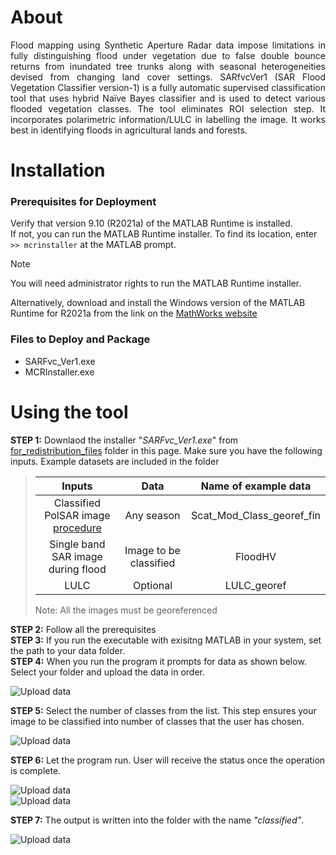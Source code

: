 # About 
<p align="justify">Flood mapping using Synthetic Aperture Radar data impose limitations in fully distinguishing flood under vegetation due to false double bounce returns from inundated tree trunks along with seasonal heterogeneities devised from changing land cover settings. SARfvcVer1 (SAR Flood Vegetation Classifier version-1) is a fully automatic supervised classification tool that uses hybrid Naïve Bayes classifier and is used to detect various flooded vegetation classes. The tool eliminates ROI selection step. It incorporates polarimetric information/LULC in labelling the image. It works best in identifying floods in agricultural lands and forests.  </p>

# Installation 

### Prerequisites for Deployment 

Verify that version 9.10 (R2021a) of the MATLAB Runtime is installed.   
If not, you can run the MATLAB Runtime installer.
To find its location, enter  `` >> mcrinstaller `` at the MATLAB prompt.
>[!NOTE]
>You will need administrator rights to run the MATLAB Runtime installer.

Alternatively, download and install the Windows version of the MATLAB Runtime for R2021a 
from the link on the [MathWorks website](https://www.mathworks.com/products/compiler/mcr/index.html)

### Files to Deploy and Package
- SARFvc_Ver1.exe  
- MCRInstaller.exe

# Using the tool 
**STEP 1:**  Downlaod the installer "_SARFvc_Ver1.exe_" from [for_redistribution_files](https://github.com/samvedya/SARfvc/tree/main/for_redistribution_files) folder in this page. Make sure you have the following inputs. Example datasets are included in the folder
>
> |    Inputs                         |         Data         |      Name of example data      |
> |:---------------------------------:|:--------------------:|:------------------------------:|
> |Classified PolSAR image [procedure](https://eo4society.esa.int/wp-content/uploads/2021/01/2015_3rdPolarimetry_PolSAR_Practical_EPottier.pdf)|    Any season        |   Scat_Mod_Class_georef_fin    |
> |Single band SAR image during flood |Image to be classified|         FloodHV                |
> |       LULC                        |    Optional          |      LULC_georef               |
>
> Note: All the images must be georeferenced 

**STEP 2:** Follow all the prerequisites   
**STEP 3:** If you run the executable with exisitng MATLAB in your system, set the path to your data folder.   
**STEP 4:** When you run the program it prompts for data as shown below. Select your folder and upload the data in order.

![Upload data](https://github.com/samvedya/SARfvc/blob/e66c4a635bb22ff99a2a4396bcca38133b76dda8/Images/DataUpload1.png)


**STEP 5:** Select the number of classes from the list. This step ensures your image to be classified into number of classes that the user has chosen.   

![Upload data](https://github.com/samvedya/SARfvc/blob/ac42d12ad4460b0a2268c6aebdc29eb86d3f4458/Images/NumofClasses.png)  

**STEP 6:** Let the program run. User will receive the status once the operation is complete.  

![Upload data](https://github.com/samvedya/SARfvc/blob/ac42d12ad4460b0a2268c6aebdc29eb86d3f4458/Images/StatusBar.png)  
![Upload data](https://github.com/samvedya/SARfvc/blob/ac42d12ad4460b0a2268c6aebdc29eb86d3f4458/Images/OperationComplete.png)

**STEP 7:** The output is written into the folder with the name _"classified"_. 

![Upload data](https://github.com/samvedya/SARfvc/blob/ac42d12ad4460b0a2268c6aebdc29eb86d3f4458/Images/ClassifiedImage.png)

